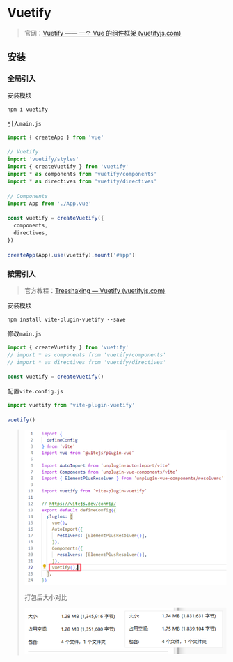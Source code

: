 # Vuetify

> 官网：[Vuetify —— 一个 Vue 的组件框架 (vuetifyjs.com)](https://vuetifyjs.com/zh-Hans/)

## 安装

### 全局引入

安装模块

```
npm i vuetify
```

引入`main.js`

```js
import { createApp } from 'vue'

// Vuetify
import 'vuetify/styles'
import { createVuetify } from 'vuetify'
import * as components from 'vuetify/components'
import * as directives from 'vuetify/directives'

// Components
import App from './App.vue'

const vuetify = createVuetify({
  components,
  directives,
})

createApp(App).use(vuetify).mount('#app')
```

### 按需引入

> 官方教程：[Treeshaking — Vuetify (vuetifyjs.com)](https://vuetifyjs.com/en/features/treeshaking/)

安装模块

```
npm install vite-plugin-vuetify --save
```

修改`main.js`

```js
import { createVuetify } from 'vuetify'
// import * as components from 'vuetify/components'
// import * as directives from 'vuetify/directives'

const vuetify = createVuetify()
```

配置`vite.config.js`

```js
import vuetify from 'vite-plugin-vuetify'
 
vuetify()
```

> ![image-20240819181051225](img/Vuetify/image-20240819181051225.png)
>
> 打包后大小对比
>
> ![image-20240819181239079](img/Vuetify/image-20240819181239079.png)